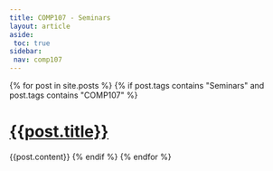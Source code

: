 ```yaml
---
title: COMP107 - Seminars
layout: article
aside:
 toc: true
sidebar:
 nav: comp107
---
```

{% for post in site.posts %}
{% if post.tags contains "Seminars" and post.tags contains "COMP107" %}
# [{{post.title}}]({{site.baseurl}}{{post.url}})
{{post.content}}
{% endif %}
{% endfor %}

